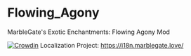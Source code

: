 # Flowing_Agony
 MarbleGate's Exotic Enchantments: Flowing Agony Mod
 
[![Crowdin](https://badges.crowdin.net/marblegates-exotic-enchantment/localized.svg)](https://i18n.marblegate.love/project/marblegates-exotic-enchantment)
Localization Project: https://i18n.marblegate.love/
